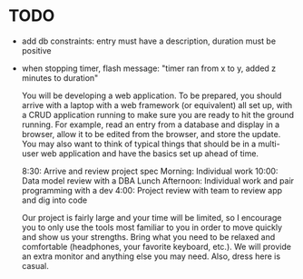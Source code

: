 # TODO

- add db constraints: entry must have a description, duration must be positive
- when stopping timer, flash message: "timer ran from x to y, added z minutes to duration"

    You will be developing a web application.  To be prepared, you should arrive with a laptop with a web framework (or equivalent) all set up, with a CRUD application running to make sure you are ready to hit the ground running. For example, read an entry from a database and display in a browser, allow it to be edited from the browser, and store the update. You may also want to think of typical things that should be in a multi-user web application and have the basics set up ahead of time.

    8:30: Arrive and review project spec
    Morning: Individual work
    10:00: Data model review with a DBA
    Lunch
    Afternoon: Individual work and pair programming with a dev
    4:00: Project review with team to review app and dig into code

    Our project is fairly large and your time will be limited, so I encourage you to only use the tools most familiar to you in order to move quickly and show us your strengths.  Bring what you need to be relaxed and comfortable (headphones, your favorite keyboard, etc.). We will provide an extra monitor and anything else you may need. Also, dress here is casual.
